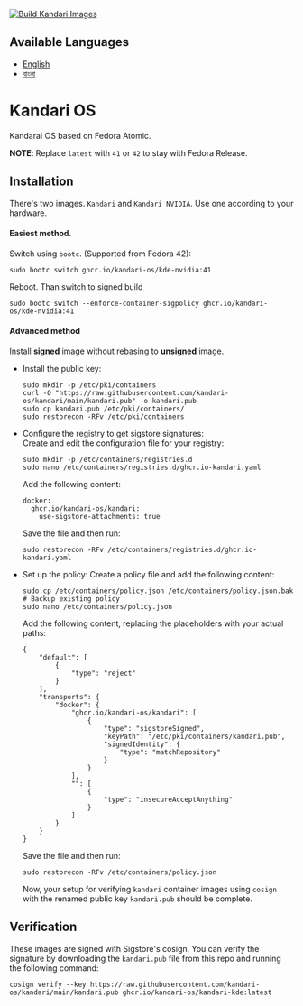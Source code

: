 [![Build Kandari Images](https://github.com/kandari-os/kandari/actions/workflows/build-kandari.yml/badge.svg)](https://github.com/kandari-os/kandari/actions/workflows/build-kandari.yml)

## Available Languages

- [English](README.md)
- [বাংলা](README.bn.md)

# Kandari OS

Kandarai OS based on Fedora Atomic.

**NOTE**: Replace `latest` with `41` or `42` to stay with Fedora Release.

## Installation  
There's two images. `Kandari` and `Kandari NVIDIA`. Use one according to your hardware.  

#### Easiest method. 
Switch using `bootc`. (Supported from Fedora 42):

```
sudo bootc switch ghcr.io/kandari-os/kde-nvidia:41
```
Reboot. Than switch to signed build
```
sudo bootc switch --enforce-container-sigpolicy ghcr.io/kandari-os/kde-nvidia:41
```


#### Advanced method  
Install **signed** image without rebasing to **unsigned** image.  
- Install the public key:
  ```
  sudo mkdir -p /etc/pki/containers
  curl -O "https://raw.githubusercontent.com/kandari-os/kandari/main/kandari.pub" -o kandari.pub
  sudo cp kandari.pub /etc/pki/containers/
  sudo restorecon -RFv /etc/pki/containers
  ```
- Configure the registry to get sigstore signatures:  
  Create and edit the configuration file for your registry:
  ```
  sudo mkdir -p /etc/containers/registries.d
  sudo nano /etc/containers/registries.d/ghcr.io-kandari.yaml
  ```
  Add the following content:
  ```
  docker:
    ghcr.io/kandari-os/kandari:
      use-sigstore-attachments: true
  ```
  Save the file and then run:
  ```
  sudo restorecon -RFv /etc/containers/registries.d/ghcr.io-kandari.yaml
  ```
- Set up the policy:
  Create a policy file and add the following content:
  ```
  sudo cp /etc/containers/policy.json /etc/containers/policy.json.bak # Backup existing policy
  sudo nano /etc/containers/policy.json
  ```
  Add the following content, replacing the placeholders with your actual paths:
  ```
  {
      "default": [
          {
              "type": "reject"
          }
      ],
      "transports": {
          "docker": {
              "ghcr.io/kandari-os/kandari": [
                  {
                      "type": "sigstoreSigned",
                      "keyPath": "/etc/pki/containers/kandari.pub",
                      "signedIdentity": {
                          "type": "matchRepository"
                      }
                  }
              ],
              "": [
                  {
                      "type": "insecureAcceptAnything"
                  }
              ]
          }
      }
  }
  ```
  Save the file and then run:
  ```
  sudo restorecon -RFv /etc/containers/policy.json
  ```
  Now, your setup for verifying `kandari` container images using `cosign` with the renamed public key `kandari.pub` should be complete.


## Verification  
These images are signed with Sigstore's cosign. You can verify the signature by downloading the `kandari.pub` file from this repo and running the following command:
```
cosign verify --key https://raw.githubusercontent.com/kandari-os/kandari/main/kandari.pub ghcr.io/kandari-os/kandari-kde:latest
```

